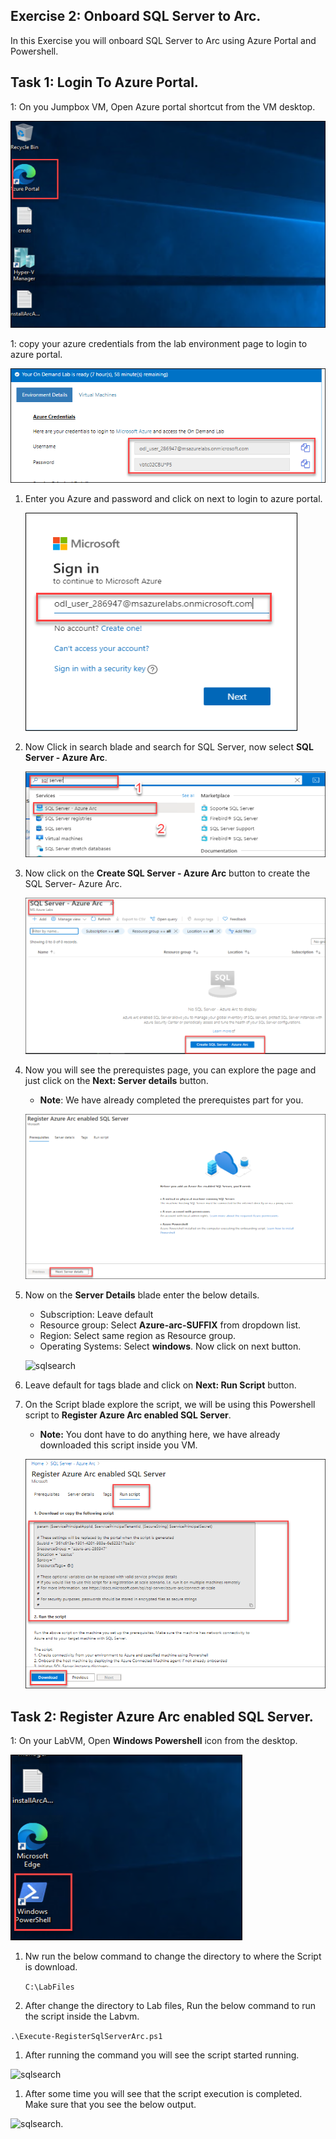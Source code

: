 ## Exercise 2: Onboard SQL Server to Arc. 
In this Exercise you will onboard SQL Server to Arc using Azure Portal and Powershell.

## Task 1: Login To Azure Portal.

1: On you Jumpbox VM, Open Azure portal shortcut from the VM desktop.
  
   ![](media/0.png "edge")
   
1: copy your azure credentials from the lab environment page to login to azure portal.
  
   ![](media/1.png "login")
   
1. Enter you Azure and password and click on next to login to azure portal.
  
   ![](media/login.png "login")
   
1. Now Click in search blade and search for SQL Server, now select **SQL Server - Azure Arc**.
 
   ![](media/sqlserver.png "sqlsearch")
   
1. Now click on the **Create SQL Server - Azure Arc** button to create the SQL Server- Azure Arc. 
 
   ![](media/createsql.png "sqlsearch")
   
1. Now you will see the prerequistes page, you can explore the page and just click on the **Next: Server details** button.
    
    - **Note**: We have already completed the prerequistes part for you. 
    
   ![](media/presql.png "sqlsearch")
   
1. Now on the **Server Details** blade enter the below details.
 
   - Subscription: Leave default
   - Resource group: Select **Azure-arc-SUFFIX** from dropdown list.
   - Region: Select same region as Resource group.
   - Operating Systems: Select **windows**.
   Now click on next button.
   
   ![](media/detailssql.png "sqlsearch")
   
1. Leave default for tags blade and click on **Next: Run Script** button.
 
1. On the Script blade explore the script, we will be using this Powershell script to **Register Azure Arc enabled SQL Server**.
 
    - **Note:** You dont have to do anything here, we have already downloaded this script inside you VM.
    
   ![](media/runsql.png "sqlsearch")
   
   
## Task 2: Register Azure Arc enabled SQL Server.

1: On your LabVM, Open **Windows Powershell** icon from the desktop.
 
  ![](media/powershell.png "sqlsearch")
  
1. Nw run the below command to change the directory to where the Script is download.
  
   ``` C:\LabFiles ```
1. After change the directory to Lab files, Run the below command to run the script inside the Labvm.

``` .\Execute-RegisterSqlServerArc.ps1 ```

1. After running the command you will see the script started running.

  ![](media/run.png "sqlsearch")
  
1. After some time you will see that the script execution is completed. Make sure that you see the below output.

  ![](media/completed.png "sqlsearch").
 

    
 
   
   
